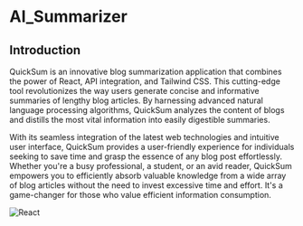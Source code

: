 # AI_Summarizer

## Introduction
QuickSum is an innovative blog summarization application that combines the power of React, API integration, and Tailwind CSS. This cutting-edge tool revolutionizes the way users generate concise and informative summaries of lengthy blog articles. By harnessing advanced natural language processing algorithms, QuickSum analyzes the content of blogs and distills the most vital information into easily digestible summaries.

With its seamless integration of the latest web technologies and intuitive user interface, QuickSum provides a user-friendly experience for individuals seeking to save time and grasp the essence of any blog post effortlessly. Whether you're a busy professional, a student, or an avid reader, QuickSum empowers you to efficiently absorb valuable knowledge from a wide array of blog articles without the need to invest excessive time and effort. It's a game-changer for those who value efficient information consumption.


<img src="https://camo.githubusercontent.com/e8b5c0e7655da40f744e9ab9e1299a7162f415c1b98d57c21f19fa08390e9b3d/68747470733a2f2f696d672e736869656c64732e696f2f62616467652f52656163742d3631444146422e7376673f7374796c653d666f722d7468652d6261646765266c6f676f3d5265616374266c6f676f436f6c6f723d626c61636b" alt="React" data-canonical-src="https://img.shields.io/badge/React-61DAFB.svg?style=for-the-badge&amp;logo=React&amp;logoColor=black" style="max-width: 100%;">
